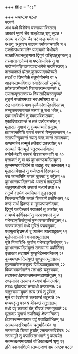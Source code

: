 +++
title = "०८"

+++
अथाष्टमः पटलः  
पदवर्गः  
अथ वक्ष्ये विशेषेण चरणायामविस्तरम्  
आकारं भूषणं चैव सङ्क्षेपात् शृणु सुव्रत १  
स्तम्भं च तलिपं चैव चरं जङ्गममेव च  
स्थाणुः स्थूणश्च पादश्च पर्याय वचनानि च २  
उक्तोत्सेधांशमानेन पादायामो विधीयते  
उक्ताधिष्ठानतुङ्गस्य द्विगुणं वाङ्घ्रितुङ्गकम् ३  
तस्मात्तरनलोच्चं वा षष्ठांशमधिकं तु वा  
पादोच्चं पङ्क्तिनन्दाष्टभागैकं पादविस्तरम् ४  
दारुपादतलं ह्येतत् कुड्यपादमथोच्यते  
तदर्धं वा त्रिभागैकं चतुर्भागोनमेव वा ५  
आढ्यस्तम्भविशालं स्यादेतत्सर्वं सुधर्मसु  
प्रतेरुत्तरसीमान्ते विशालस्तम्भ उच्यते ६  
उपानाद्युत्तरान्तस्थः निवाताङ्घ्रिस्तदुच्यते  
तुङ्गं सप्तांशमथवा नवधर्मांशमेव वा ७  
रुद्र भान्वंशकं वाथ कृत्वैकांशाङ्घ्रिविस्तरम्  
तन्मूलतारमाख्यातं तत्तारं तु तथा भवेत् ८  
एकभागविधीनं तु शेषमग्रविशालकम्  
एकादिषोडशान्तं च तलं प्रत्येवमाचरेत् ९  
मूलादाग्रं युगाश्रं तु कुम्भमन्थादिसंयुतम्  
ब्रह्मकान्तमिति ख्यातं वस्वश्रं विष्णुकान्तकम् १०  
रसाश्रमिन्दुकान्तं स्यात् चन्द्र कान्तं तलाश्रकम्  
कण्ठमानेन तन्मूलं तथैवाग्रं प्रकल्पयेत् ११  
स्तम्भाग्रे चैतन्मूले चतुरश्रसमन्वितम्  
तयोर्मध्येऽपि वस्वश्रं षोडशाश्रमथापि वा १२  
वृत्ताकारं तु वा वप्रं कुम्भमण्ड्यादिसंयुतम्  
कुम्भमण्ड्यादिहीनं वा तदाहुः रुद्र कान्तकम् १३  
मूलादग्रविशालं तु मध्येष्टाश्रं द्विदण्डकम्  
रुद्र कान्तमिति ख्यातं मूलमग्रं तु वर्तुलम् १४  
कुम्भमण्ड्यादितन्मध्ये अष्टाश्रं तावदुच्यते  
चतुरश्रमधोभागे अष्टाश्रं मध्यमं तथा १५  
तदूर्ध्वे वृत्तमेवं स्यात्त्रिभागं तुङ्गसदृशं  
शिवच्छन्दमिति ख्यातं शिवहर्म्ये प्रसंस्थितम् १६  
दण्डं सार्धं द्विदण्डं वा मूलपद्मासनोदयम्  
द्विगुणं पत्रविस्तारं पद्माकारं तु कारयेत् १७  
तन्मध्ये कर्णिकायां तु चरणस्थापनं कुरु  
यथेष्टाकृतिसंयुक्तं कुम्भमण्ड्यादिसंयुतम् १८  
चक्रवाकतलं मध्ये भूषितं पद्मपादुकम्  
पत्रमूलाङ्घ्रिमध्ये तु व्यालेन व्यालपादुकम् १९  
मूलेभपादमानेन गजपादमुदाहृतम्  
मूले बिम्बादिभिः कुर्यात् यथेष्टाकृतिसंयुतम् २०  
कुम्भमण्ड्यादिसंयुक्तं तत्तन्नाम्ना प्रकीर्तितम्  
वृत्ताकारे तदायामे शुण्डुभेदैस्समन्वितम् २१  
कुम्भमण्ड्यादिसंयुक्तं शुण्डुपादमुदाहृतम्  
मुक्तादामैरलङ्कृत्य पिण्डिपादमुदाहृतम् २२  
विष्कम्भकर्णमानेन स्तम्भाग्रे चतुरश्रकम्  
तदयस्त्वर्धदण्डान्तमब्जमष्टाश्रसंयुतम् २३  
दण्डमानेन तस्याधः वस्वश्रं परिकल्पयेत्  
तदधः पूर्ववत्पद्मं तस्याधो दण्डमानतः २४  
चतुरश्रसमायुक्तं तस्य छत्रं तु पूर्ववत्  
मूले वा वेदशेषाश्रं छत्रखण्डं तदुच्यते २५  
मध्यपट्टं तु वस्वश्रं श्रीकण्ठं तदुदाहृतम्  
मध्ये पट्टं कलाश्रं चेत् श्रीवज्रं स्तम्भमुच्यते २६  
मूलादाग्रं युगाश्रं स्यात्त्रिपट्टं क्षेपणान्वितम्  
क्षेपणस्तम्भमाख्यातं पट्टं पत्रादिशोभितम् २७  
स्तम्भाकारत्रिभागैकं चतुर्भागैकमेव वा  
स्तम्भमध्ये शिखां कुर्यात् एतत्स्तम्भविशेषतः २८  
स्तम्भमूले तु पद्मादिस्तम्भमाने तु कल्पयेत्  
स्तम्भलक्षणमाख्यातं बोधिकालक्षणं शृणु २९  
इति काश्यपशिल्पे स्तम्भलक्षणं नाम अष्टमः पटलः  
   
